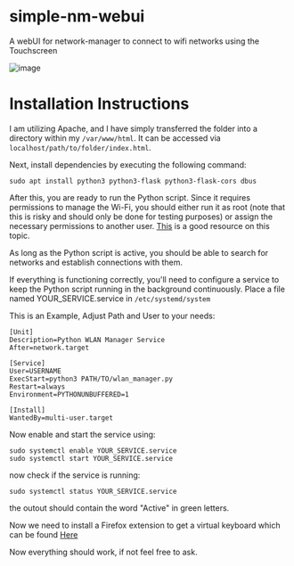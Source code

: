 # simple-nm-webui
A webUI for network-manager to connect to wifi networks using the Touchscreen

![image](https://github.com/degnedict/simple-nm-webui/assets/138185406/1755136a-d4ec-43eb-951e-5a7ea46b7326)

# Installation Instructions

I am utilizing Apache, and I have simply transferred the folder into a directory within my `/var/www/html`. It can be accessed via `localhost/path/to/folder/index.html`.

Next, install dependencies by executing the following command:
```
sudo apt install python3 python3-flask python3-flask-cors dbus
```
After this, you are ready to run the Python script. Since it requires permissions to manage the Wi-Fi, you should either run it as root (note that this is risky and should only be done for testing purposes) or assign the necessary permissions to another user. [This](https://superuser.com/questions/1148322/how-to-allow-non-su-user-to-configure-network) is a good resource on this topic.

As long as the Python script is active, you should be able to search for networks and establish connections with them.

If everything is functioning correctly, you'll need to configure a service to keep the Python script running in the background continuously.
Place a file named YOUR_SERVICE.service in `/etc/systemd/system`

This is an Example, Adjust Path and User to your needs:
```
[Unit]
Description=Python WLAN Manager Service
After=network.target

[Service]
User=USERNAME
ExecStart=python3 PATH/TO/wlan_manager.py
Restart=always
Environment=PYTHONUNBUFFERED=1

[Install]
WantedBy=multi-user.target
```
Now enable and start the service using:
```
sudo systemctl enable YOUR_SERVICE.service
sudo systemctl start YOUR_SERVICE.service
```
now check if the service is running:
```
sudo systemctl status YOUR_SERVICE.service
```
the outout should contain the word "Active" in green letters.

Now we need to install a Firefox extension to get a virtual keyboard which can be found [Here](https://addons.mozilla.org/en-US/firefox/addon/fx-osk/)

Now everything should work, if not feel free to ask.
